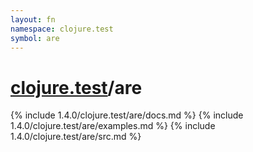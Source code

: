 ```yaml
---
layout: fn
namespace: clojure.test
symbol: are
---
```


# [clojure.test](../)/are

{% include 1.4.0/clojure.test/are/docs.md %}
{% include 1.4.0/clojure.test/are/examples.md %}
{% include 1.4.0/clojure.test/are/src.md %}

